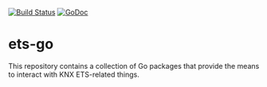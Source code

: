 [![Build Status](https://travis-ci.org/brutella/ets-go.svg?branch=master)](https://travis-ci.org/brutella/ets-go)
[![GoDoc](https://godoc.org/github.com/brutella/ets-go?status.svg)](https://godoc.org/github.com/brutella/ets-go)

# ets-go

This repository contains a collection of Go packages that provide the means to interact with
KNX ETS-related things.
